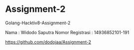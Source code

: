 # Assignment-2
Golang-Hacktiv8-Assignment-2

Nama              : Widodo Saputra 
Nomor Registrasi  : 14936852101-191


https://github.com/dodojaa/Assignment-2
